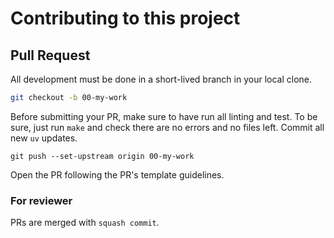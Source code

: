 # Contributing to this project

## Pull Request

All development must be done in a short-lived branch in your local clone.

```sh
git checkout -b 00-my-work
```

Before submitting your PR, make sure to have
run all linting and test. To be sure,
just run `make` and check there are no errors and no files left. Commit all new `uv` updates.

```
git push --set-upstream origin 00-my-work
```

Open the PR following the PR's template guidelines.

### For reviewer

PRs are merged with `squash commit`.
